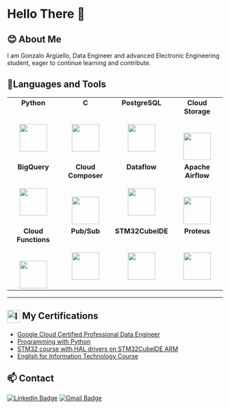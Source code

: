 <h1 align="left"> Hello There 👋

## 😊 About Me

I am Gonzalo Argüello, Data Engineer and advanced
Electronic Engineering student, eager to
continue learning and contribute.

## 🔨Languages and Tools

    
<table>
  <tbody>
    <tr valign="top">
      <td width="25%" align="center">
        <span><strong>Python</strong></span><br><br><br>
        <img height="64px" src="https://cdn4.iconfinder.com/data/icons/logos-and-brands/512/267_Python_logo-128.png">
      </td>
      <td width="25%" align="center">
        <span><strong>C</strong></span><br><br><br>
        <img height="64px" src="https://imgur.com/fLkkw0J.png">
      </td>
      <td width="25%" align="center">
        <span><strong>PostgreSQL</strong></span><br><br><br>
        <img height="64px" src="https://imgur.com/quulFDO.png">
      </td>
      <td width="25%" align="center">
        <span><strong>Cloud Storage</strong></span><br><br><br>
        <img height="64px" src="https://imgur.com/Ov7H99z.png">
      </td>
    </tr>
    <tr valign="top">
      <td width="25%" align="center">
        <span><strong>BigQuery</strong></span><br><br><br>
        <img height="64px" src="https://imgur.com/Jw75Hen.png">
      </td>
      <td width="25%" align="center">
        <span><strong>Cloud Composer</strong></span><br><br><br>
        <img height="64px" src="https://imgur.com/cnPOvGO.png">
      </td>
      <td width="25%" align="center">
        <span><strong>Dataflow</strong></span><br><br><br>
        <img height="64px" src="https://imgur.com/HA283PX.png">
      </td>
      <td width="25%" align="center">
        <span><strong>Apache Airflow</strong></span><br><br><br>
        <img height="64px" src="https://icon.icepanel.io/Technology/svg/Apache-Airflow.svg">
      </td>
    </tr>
    <tr valign="top">
      <td width="25%" align="center">
        <span><strong>Cloud Functions</strong></span><br><br><br>
        <img height="64px" src="https://imgur.com/PD9V34M.png">
      </td>
      <td width="25%" align="center">
        <span><strong>Pub/Sub</strong></span><br><br><br>
        <img height="64px" src="https://imgur.com/WVEXPCb.png">
      </td>
      <td width="25%" align="center">
        <span><strong>STM32CubeIDE</strong></span><br><br><br>
        <img height="64px" src="https://imgur.com/S4qHELZ.png">
      </td>
      <td width="25%" align="center">
        <span><strong>Proteus</strong></span><br><br><br>
        <img height="64px" src="https://upload.wikimedia.org/wikipedia/en/5/5a/Proteus_Design_Suite_Atom_Logo.png">
      </td>
    </tr>
  </tbody>
</table>
<hr>




## <img src="https://cdn1.iconfinder.com/data/icons/business-mix-3/100/business-26-256.png" alt="Icon" height="30" style="vertical-align: middle;"> My Certifications
- [Google Cloud Certified Professional Data Engineer](https://www.credential.net/6ed1c934-9d9f-40e9-99c3-a8a4a5813eec#gs.3mi3ci)
- [Programming with Python](https://www.udemy.com/certificate/UC-2d49b4b8-029d-4d21-b4dd-a830546b88d9/?utm_campaign=email&utm_medium=email&utm_source=sendgrid.com)
- [STM32 course with HAL drivers on STM32CubeIDE ARM](https://www.udemy.com/certificate/UC-3b45c3ae-e070-4e6c-a3fd-024c658b878b/)
- [English for Information Technology Course](https://drive.google.com/drive/folders/1tseFV0wjRiM1VwUOj7NwGGMXRP8ZjLZ4)

## 📫 Contact
[![Linkedin Badge](https://img.shields.io/badge/-LinkedIn-blue?style=flat-square&logo=Linkedin&logoColor=white&link=https://www.linkedin.com/in/gonzalo-arguello-35227a225/)](https://www.linkedin.com/in/gonzalo-arguello-35227a225/)
[![Gmail Badge](https://img.shields.io/badge/-Gmail-c14438?style=flat-square&logo=Gmail&logoColor=white&link=mailto:gonzalorubenarguello@gmail.com)](mailto:gonzalorubenarguello@gmail.com)

